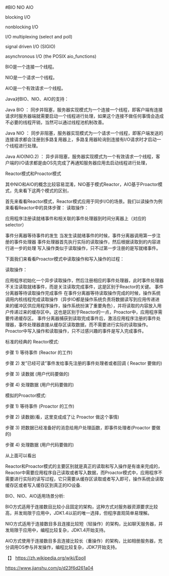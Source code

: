 #BIO NIO AIO

blocking I/O

nonblocking I/O

I/O multiplexing (select and poll)

signal driven I/O (SIGIO)

asynchronous I/O (the POSIX aio_functions)

BIO是一个连接一个线程。

NIO是一个请求一个线程。

AIO是一个有效请求一个线程。

Java对BIO、NIO、AIO的支持：

Java BIO ： 同步并阻塞，服务器实现模式为一个连接一个线程，即客户端有连接请求时服务器端就需要启动一个线程进行处理，如果这个连接不做任何事情会造成不必要的线程开销，当然可以通过线程池机制改善。

Java NIO ： 同步非阻塞，服务器实现模式为一个请求一个线程，即客户端发送的连接请求都会注册到多路复用器上，多路复用器轮询到连接有I/O请求时才启动一个线程进行处理。

Java AIO(NIO.2) ： 异步非阻塞，服务器实现模式为一个有效请求一个线程，客户端的I/O请求都是由OS先完成了再通知服务器应用去启动线程进行处理，


Reactor模式和Proactor模式

其中NIO和AIO的概念比较容易混淆，NIO基于模式Reactor，AIO基于Proactor模式，先来看下这两个模式的区别，

首先来看看Reactor模式，Reactor模式应用于同步I/O的场景。我们以读操作为例来看看Reactor中的具体步骤：
读取操作：

应用程序注册读就绪事件和相关联的事件处理器到时间分离器上（对应的selector）

事件分离器等待事件的发生
当发生读就绪事件的时候，事件分离器调用第一步注册的事件处理器
事件处理器首先执行实际的读取操作，然后根据读取到的内容进行进一步的处理
写入操作类似于读取操作，只不过第一步注册的是写就绪事件。

下面我们来看看Proactor模式中读取操作和写入操作的过程：

读取操作：

应用程序初始化一个异步读取操作，然后注册相应的事件处理器，此时事件处理器不关注读取就绪事件，而是关注读取完成事件，这是区别于Reactor的关键。
事件分离器等待读取操作完成事件
在事件分离器等待读取操作完成的时候，操作系统调用内核线程完成读取操作（异步IO都是操作系统负责将数据读写到应用传递进来的缓冲区供应用程序操作，操作系统扮演了重要角色），并将读取的内容放入用户传递过来的缓存区中。这也是区别于Reactor的一点，Proactor中，应用程序需要传递缓存区。
事件分离器捕获到读取完成事件后，激活应用程序注册的事件处理器，事件处理器直接从缓存区读取数据，而不需要进行实际的读取操作。
Proactor中写入操作和读取操作，只不过感兴趣的事件是写入完成事件。


标准的经典的 Reactor模式:

步骤 1) 等待事件 (Reactor 的工作)

步骤 2) 发”已经可读”事件发给事先注册的事件处理者或者回调 ( Reactor 要做的)

步骤 3) 读数据 (用户代码要做的)

步骤 4) 处理数据 (用户代码要做的)


模拟的Proactor模式:

步骤 1) 等待事件 (Proactor 的工作)

步骤 2) 读数据(看，这里变成成了让 Proactor 做这个事情)

步骤 3) 把数据已经准备好的消息给用户处理函数，即事件处理者(Proactor 要做的)

步骤 4) 处理数据 (用户代码要做的)

从上面可以看出

Reactor和Proactor模式的主要区别就是真正的读取和写入操作是有谁来完成的，Reactor中需要应用程序自己读取或者写入数据，而Proactor模式中，应用程序不需要进行实际的读写过程，它只需要从缓存区读取或者写入即可，操作系统会读取缓存区或者写入缓存区到真正的IO设备.




BIO、NIO、AIO适用场景分析:

BIO方式适用于连接数目比较小且固定的架构，这种方式对服务器资源要求比较高，并发局限于应用中，JDK1.4以前的唯一选择，但程序直观简单易理解。

NIO方式适用于连接数目多且连接比较短（轻操作）的架构，比如聊天服务器，并发局限于应用中，编程比较复杂，JDK1.4开始支持。

AIO方式使用于连接数目多且连接比较长（重操作）的架构，比如相册服务器，充分调用OS参与并发操作，编程比较复杂，JDK7开始支持。




【】
https://zh.wikipedia.org/wiki/Epoll

https://www.jianshu.com/p/d23f6d261a04